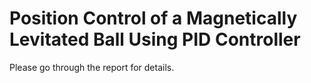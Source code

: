 # Position Control of a Magnetically Levitated Ball Using PID Controller
Please go through the report for details.
